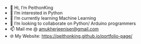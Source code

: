 - 👋 Hi, I’m PeithonKing
- 👀 I’m interested in Python
- 🌱 I’m currently learning Machine Learning
- 💞️ I’m looking to collaborate on Python/ Arduino programmers
- 📫 Mail me @ amukherjeeniser@gmail.com
- 🌐 My Website: https://peithonking.github.io/portfolio-page/
